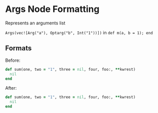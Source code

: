 <!-- BEGIN_AUTOGENERATED -->

# Args Node Formatting

Represents an arguments list

`Args(vec![Arg("a"), Optarg("b", Int("1"))])` in `def m(a, b = 1); end`

<!-- END_AUTOGENERATED -->

## Formats

Before:

```ruby
def sum(one, two = "1", three = nil, four, foo:, **kwrest)
  nil
end
```

After:

```ruby
def sum(one, two = "1", three = nil, four, foo:, **kwrest)
  nil
end
```
